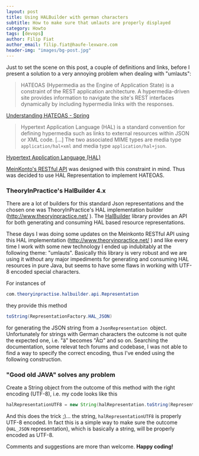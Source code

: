 ```yaml
---
layout: post
title: Using HALBuilder with german characters
subtitle: How to make sure that umlauts are properly displayed
category: Howto
tags: [devops]
author: Filip Fiat
author_email: filip.fiat@haufe-lexware.com
header-img: "images/bg-post.jpg"
---
```


Just to set the scene on this post, a couple of definitions and links, before I present a solution to a very annoying problem when dealing with "umlauts":

>HATEOAS (Hypermedia as the Engine of Application State) is a constraint of the REST application architecture. A hypermedia-driven site provides information to navigate the site's REST interfaces dynamically by including hypermedia links with the responses.

[Understanding HATEOAS - Spring](https://spring.io/understanding/HATEOAS)

>Hypertext Application Language (HAL) is a standard convention for defining hypermedia such as links to external resources within JSON or XML code. [...] The two associated MIME types are media type `application/hal+xml` and media type `application/hal+json`.

[Hypertext Application Language (HAL)](https://en.wikipedia.org/wiki/Hypertext_Application_Language)

[MeinKonto's RESTful API](https://github.com/Haufe-Lexware/api-meinkonto-mylexware) was designed with this constraint in mind. Thus was decided to use HAL Representation to implement HATEOAS.

### TheoryInPractice's HalBuilder 4.x

There are a lot of builders for this standard Json representations and the chosen one was TheoryInPractice's HAL implementation builder (http://www.theoryinpractice.net/ ).
The [HalBuilder](https://github.com/HalBuilder) library provides an API for both generating and consuming HAL based resource representations.

These days I was doing some updates on the Meinkonto RESTful API using this HAL implementation (http://www.theoryinpractice.net/ ) and like every time I work with some new technology I ended up indubitably at the following theme: "umlauts". 
Basically this library is very robust and we are using it without any major impediments for generating and consuming HAL resources in pure Java, but seems to have some flaws in working with UTF-8 encoded special characters.

For instances of 
```java 
com.theoryinpractise.halbuilder.api.Representation
``` 
they provide this method 
```java 
toString(RepresentationFactory.HAL_JSON)
``` 
for generating the JSON string from a `JsonRepresentation `object.
Unfortunately for strings with German characters the outcome is not quite the expected one, i.e. "ä" becomes "Ã¤" and so on.
Searching the documentation, some relevat tech forums and codebase, I was not able to find a way to specify the correct encoding, thus I've ended using the following construction.

### "Good old JAVA" solves any problem

Create a String object from the outcome of this method with the right encoding (UTF-8), i.e. my code looks like this

```java 
halRepresentationUTF8 = new String(halRepresentation.toString(RepresentationFactory.HAL_JSON).getBytes(), "UTF-8")
```

And this does the trick ;)... the string, `halRepresentationUTF8` is properly UTF-8 encoded.
In fact this is a simple way to make sure the outcome (`HAL_JSON` representation), which is basically a string, will be properly encoded as UTF-8.

Comments and suggestions are more than welcome. **Happy coding!**
